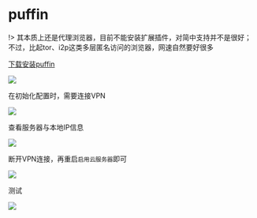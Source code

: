 # puffin

!> 其本质上还是代理浏览器，目前不能安装扩展插件，对简中支持并不是很好；不过，比起tor、i2p这类多层匿名访问的浏览器，网速自然要好很多

[下载安装puffin](https://www.puffinbrowser.com/)

![](https://raw.githubusercontent.com/loremwalker/fq-book/master/docs/images/2018-06-08_121528.png)

在初始化配置时，需要连接VPN

![](https://raw.githubusercontent.com/loremwalker/fq-book/master/docs/images/2018-06-08_123200.png)

查看服务器与本地IP信息

![](https://raw.githubusercontent.com/loremwalker/fq-book/master/docs/images/2018-06-08_123524.png)

断开VPN连接，再重启`启用云服务器`即可

![](https://raw.githubusercontent.com/loremwalker/fq-book/master/docs/images/2018-06-08_123758.png)

测试

![](https://raw.githubusercontent.com/loremwalker/fq-book/master/docs/images/2018-06-08_124837.png)

